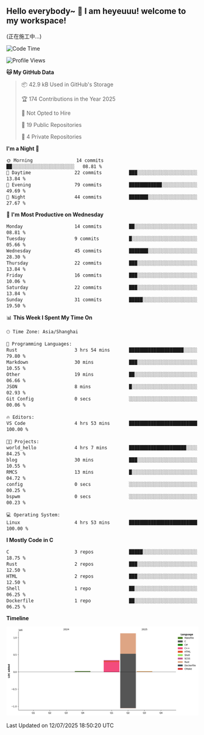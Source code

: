 ## Hello everybody~ 👋 I am heyeuuu! welcome to my workspace!
(正在施工中...)
  
<!--START_SECTION:waka-->
![Code Time](http://img.shields.io/badge/Code%20Time-7%20hrs%2015%20mins-blue)

![Profile Views](http://img.shields.io/badge/Profile%20Views-0-blue)

**🐱 My GitHub Data** 

> 📦 42.9 kB Used in GitHub's Storage 
 > 
> 🏆 174 Contributions in the Year 2025
 > 
> 🚫 Not Opted to Hire
 > 
> 📜 19 Public Repositories 
 > 
> 🔑 4 Private Repositories 
 > 
**I'm a Night 🦉** 

```text
🌞 Morning                14 commits          ██░░░░░░░░░░░░░░░░░░░░░░░   08.81 % 
🌆 Daytime                22 commits          ███░░░░░░░░░░░░░░░░░░░░░░   13.84 % 
🌃 Evening                79 commits          ████████████░░░░░░░░░░░░░   49.69 % 
🌙 Night                  44 commits          ███████░░░░░░░░░░░░░░░░░░   27.67 % 
```
📅 **I'm Most Productive on Wednesday** 

```text
Monday                   14 commits          ██░░░░░░░░░░░░░░░░░░░░░░░   08.81 % 
Tuesday                  9 commits           █░░░░░░░░░░░░░░░░░░░░░░░░   05.66 % 
Wednesday                45 commits          ███████░░░░░░░░░░░░░░░░░░   28.30 % 
Thursday                 22 commits          ███░░░░░░░░░░░░░░░░░░░░░░   13.84 % 
Friday                   16 commits          ███░░░░░░░░░░░░░░░░░░░░░░   10.06 % 
Saturday                 22 commits          ███░░░░░░░░░░░░░░░░░░░░░░   13.84 % 
Sunday                   31 commits          █████░░░░░░░░░░░░░░░░░░░░   19.50 % 
```


📊 **This Week I Spent My Time On** 

```text
🕑︎ Time Zone: Asia/Shanghai

💬 Programming Languages: 
Rust                     3 hrs 54 mins       ████████████████████░░░░░   79.80 % 
Markdown                 30 mins             ███░░░░░░░░░░░░░░░░░░░░░░   10.55 % 
Other                    19 mins             ██░░░░░░░░░░░░░░░░░░░░░░░   06.66 % 
JSON                     8 mins              █░░░░░░░░░░░░░░░░░░░░░░░░   02.93 % 
Git Config               0 secs              ░░░░░░░░░░░░░░░░░░░░░░░░░   00.06 % 

🔥 Editors: 
VS Code                  4 hrs 53 mins       █████████████████████████   100.00 % 

🐱‍💻 Projects: 
world_hello              4 hrs 7 mins        █████████████████████░░░░   84.25 % 
blog                     30 mins             ███░░░░░░░░░░░░░░░░░░░░░░   10.55 % 
RMCS                     13 mins             █░░░░░░░░░░░░░░░░░░░░░░░░   04.72 % 
config                   0 secs              ░░░░░░░░░░░░░░░░░░░░░░░░░   00.25 % 
bspwm                    0 secs              ░░░░░░░░░░░░░░░░░░░░░░░░░   00.23 % 

💻 Operating System: 
Linux                    4 hrs 53 mins       █████████████████████████   100.00 % 
```

**I Mostly Code in C** 

```text
C                        3 repos             █████░░░░░░░░░░░░░░░░░░░░   18.75 % 
Rust                     2 repos             ███░░░░░░░░░░░░░░░░░░░░░░   12.50 % 
HTML                     2 repos             ███░░░░░░░░░░░░░░░░░░░░░░   12.50 % 
Shell                    1 repo              ██░░░░░░░░░░░░░░░░░░░░░░░   06.25 % 
Dockerfile               1 repo              ██░░░░░░░░░░░░░░░░░░░░░░░   06.25 % 
```



**Timeline**

![Lines of Code chart](https://raw.githubusercontent.com/heyeuu/heyeuu/main/assets/bar_graph.png)


 Last Updated on 12/07/2025 18:50:20 UTC
<!--END_SECTION:waka-->
